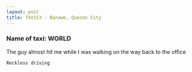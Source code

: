 ```yaml
---
layout: post
title: TXV153 - Banawe, Quezon City
---
```


### Name of taxi: WORLD

The guy almost hit me while I was walking on the way back to the office

```Reckless driving```
